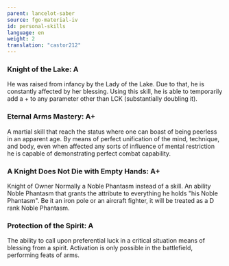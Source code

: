 ```yaml
---
parent: lancelot-saber
source: fgo-material-iv
id: personal-skills
language: en
weight: 2
translation: "castor212"
---
```


### Knight of the Lake: A

He was raised from infancy by the Lady of the Lake. Due to that, he is constantly affected by her blessing.
Using this skill, he is able to temporarily add a + to any parameter other than LCK (substantially doubling it).

### Eternal Arms Mastery: A+

A martial skill that reach the status where one can boast of being peerless in an apparent age.
By means of perfect unification of the mind, technique, and body, even when affected any sorts of influence of mental restriction he is capable of demonstrating perfect combat capability.

### A Knight Does Not Die with Empty Hands: A+

Knight of Owner
Normally a Noble Phantasm instead of a skill. An ability Noble Phantasm that grants the attribute to everything he holds "his Noble Phantasm". Be it an iron pole or an aircraft fighter, it will be treated as a D rank Noble Phantasm.

### Protection of the Spirit: A

The ability to call upon preferential luck in a critical situation means of blessing from a spirit. Activation is only possible in the battlefield, performing feats of arms.
